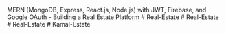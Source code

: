  MERN (MongoDB, Express, React.js, Node.js) with JWT, Firebase, and Google OAuth - Building a Real Estate Platform
#   R e a l - E s t a t e  
 #   R e a l - E s t a t e  
 #   R e a l - E s t a t e  
 #   K a m a l - E s t a t e  
 